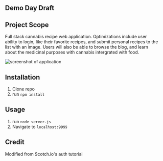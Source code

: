 ## Demo Day Draft

## Project Scope
Full stack cannabis recipe web application. Optimizations include user ability to login, like their favorite recipes, and submit personal recipes to the list with an image. Users will also be able to browse the blog, and learn about the medicinal purposes with cannabis intergrated with food.

![ screenshot of application](https://github.com/asiahbennettdev/Demo-Cannnabliss/blob/master/public/img/screen.png)

## Installation

1. Clone repo
2. run `npm install`

## Usage

1. run `node server.js`
2. Navigate to `localhost:9999`

## Credit

Modified from Scotch.io's auth tutorial
